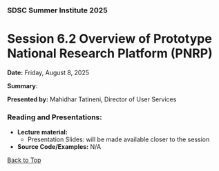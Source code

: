 ### SDSC Summer Institute 2025
# Session 6.2 Overview of Prototype National Research Platform (PNRP)

**Date:** Friday, August 8, 2025

**Summary**: 

**Presented by:** Mahidhar Tatineni, Director of User Services

### Reading and Presentations:
* **Lecture material:**
   * Presentation Slides: will be made available closer to the session
* **Source Code/Examples:** N/A

[Back to Top](#top)

